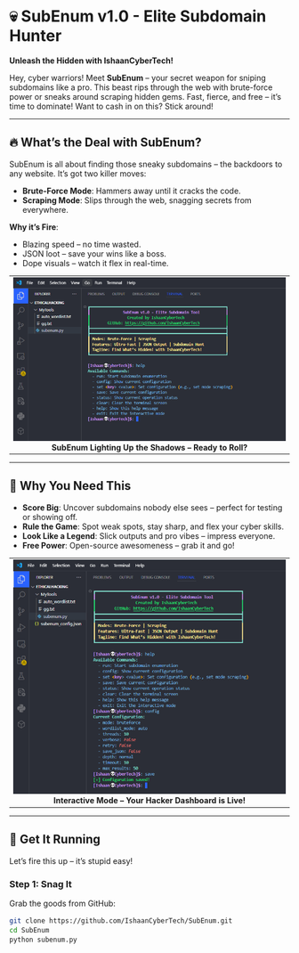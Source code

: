 # 💀 SubEnum v1.0 - Elite Subdomain Hunter  
**Unleash the Hidden with IshaanCyberTech!**  

Hey, cyber warriors! Meet **SubEnum** – your secret weapon for sniping subdomains like a pro. This beast rips through the web with brute-force power or sneaks around scraping hidden gems. Fast, fierce, and free – it’s time to dominate! Want to cash in on this? Stick around!  

---

## 🔥 What’s the Deal with SubEnum?  
SubEnum is all about finding those sneaky subdomains – the backdoors to any website. It’s got two killer moves:  
- **Brute-Force Mode**: Hammers away until it cracks the code.  
- **Scraping Mode**: Slips through the web, snagging secrets from everywhere.  

**Why it’s Fire**:  
- Blazing speed – no time wasted.  
- JSON loot – save your wins like a boss.  
- Dope visuals – watch it flex in real-time.  

<div align="center">
  <table>
    <tr>
      <td align="center">
        <img src="img/1.png" alt="SubEnum in Action" width="500"/>
        <br>
        <strong>SubEnum Lighting Up the Shadows – Ready to Roll?</strong>
      </td>
    </tr>
  </table>
</div>

---

## 🎯 Why You Need This  
- **Score Big**: Uncover subdomains nobody else sees – perfect for testing or showing off.  
- **Rule the Game**: Spot weak spots, stay sharp, and flex your cyber skills.  
- **Look Like a Legend**: Slick outputs and pro vibes – impress everyone.  
- **Free Power**: Open-source awesomeness – grab it and go!  

<div align="center">
  <table>
    <tr>
      <td align="center">
        <img src="img/2.png" alt="Interactive Mode" width="500"/>
        <br>
        <strong>Interactive Mode – Your Hacker Dashboard is Live!</strong>
      </td>
    </tr>
  </table>
</div>

---

## 🚀 Get It Running  
Let’s fire this up – it’s stupid easy!  

### Step 1: Snag It  
Grab the goods from GitHub:  
```bash
git clone https://github.com/IshaanCyberTech/SubEnum.git  
cd SubEnum
python subenum.py  
